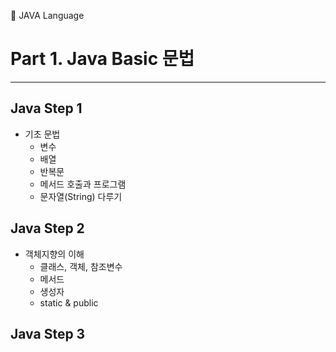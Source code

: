:memo: JAVA Language

Part 1. Java Basic 문법
=======================

---

Java Step 1
-----------

-	기초 문법
	-	변수
	-	배열
	-	반복문
	-	메서드 호출과 프로그램
	-	문자열(String) 다루기

Java Step 2
-----------

-	객체지향의 이해
	-	클래스, 객체, 참조변수
	-	메서드
	-	생성자
	-	static & public

Java Step 3
-----------
